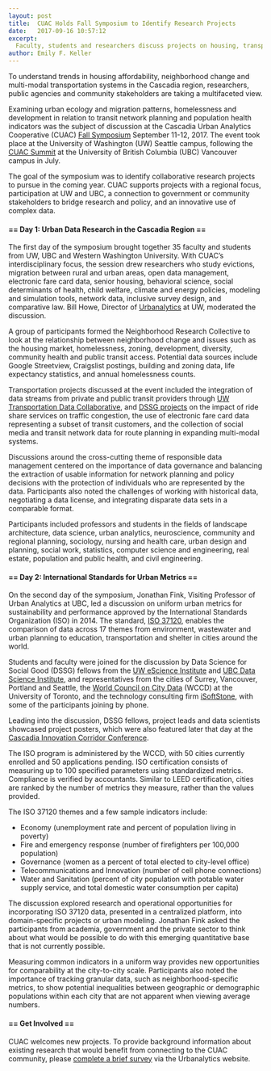 ```yaml
---
layout: post
title:  CUAC Holds Fall Symposium to Identify Research Projects
date:   2017-09-16 10:57:12
excerpt:
  Faculty, students and researchers discuss projects on housing, transportation and neighborhood change at the CUAC Fall Symposium.
author: Emily F. Keller
---
```


To understand trends in housing affordability, neighborhood change and multi-modal transportation systems in the Cascadia region, researchers, public agencies and community stakeholders are taking a multifaceted view. 

Examining urban ecology and migration patterns, homelessness and development in relation to transit network planning and population health indicators was the subject of discussion at the Cascadia Urban Analytics Cooperative (CUAC) [Fall Symposium]([http://cascadiadata.org/news/2017/09/01/fall-symposium-information.html]) September 11-12, 2017. The event took place at the University of Washington (UW) Seattle campus, following the [CUAC Summit]([http://cascadiadata.org/news/2017/07/30/cuac-summit.html]) at the University of British Columbia (UBC) Vancouver campus in July. 

The goal of the symposium was to identify collaborative research projects to pursue in the coming year. CUAC supports projects with a regional focus, participation at UW and UBC, a connection to government or community stakeholders to bridge research and policy, and an innovative use of complex data. 

#### == Day 1: Urban Data Research in the Cascadia Region ==

The first day of the symposium brought together 35 faculty and students from UW, UBC and Western Washington University. With CUAC’s interdisciplinary focus, the session drew researchers who study evictions, migration between rural and urban areas, open data management, electronic fare card data, senior housing, behavioral science, social determinants of health, child welfare, climate and energy policies, modeling and simulation tools, network data, inclusive survey design, and comparative law. Bill Howe, Director of [Urbanalytics](http://urbanalytics.uw.edu/) at UW, moderated the discussion.

A group of participants formed the Neighborhood Research Collective to look at the relationship between neighborhood change and issues such as the housing market, homelessness, zoning, development, diversity, community health and public transit access. Potential data sources include Google Streetview, Craigslist postings, building and zoning data, life expectancy statistics, and annual homelessness counts.

Transportation projects discussed at the event included the integration of data streams from private and public transit providers through [UW Transportation Data Collaborative]([https://www.uwtdc.org/]), and [DSSG projects]([https://news.microsoft.com/features/students-create-something-really-incredible-broader-aim-help-two-cross-border-cities-thrive-together/]) on the impact of ride share services on traffic congestion, the use of electronic fare card data representing a subset of transit customers, and the collection of social media and transit network data for route planning in expanding multi-modal systems.

Discussions around the cross-cutting theme of responsible data management centered on the importance of data governance and balancing the extraction of usable information for network planning and policy decisions with the protection of individuals who are represented by the data. Participants also noted the challenges of working with historical data, negotiating a data license, and integrating disparate data sets in a comparable format.

Participants included professors and students in the fields of landscape architecture, data science, urban analytics, neuroscience, community and regional planning, sociology, nursing and health care, urban design and planning, social work, statistics, computer science and engineering, real estate, population and public health, and civil engineering. 

#### == Day 2: International Standards for Urban Metrics ==

On the second day of the symposium, Jonathan Fink, Visiting Professor of Urban Analytics at UBC, led a discussion on uniform urban metrics for sustainability and performance approved by the International Standards Organization (ISO) in 2014. The standard, [ISO 37120](https://www.iso.org/standard/62436.html), enables the comparison of data across 17 themes from environment, wastewater and urban planning to education, transportation and shelter in cities around the world.

Students and faculty were joined for the discussion by Data Science for Social Good (DSSG) fellows from the [UW eScience Institute](escience.washington.edu) and [UBC Data Science Institute](https://dsi.ubc.ca/), and representatives from the cities of Surrey, Vancouver, Portland and Seattle, the [World Council on City Data]([http://www.dataforcities.org/]) (WCCD) at the University of Toronto, and the technology consulting firm [iSoftStone](http://isoftstoneinc.com/]), with some of the participants joining by phone.

Leading into the discussion, DSSG fellows, project leads and data scientists showcased project posters, which were also featured later that day at the [Cascadia Innovation Corridor Conference](https://dsi.ubc.ca/news/ubc-dssg-cicc-2017).

The ISO program is administered by the WCCD, with 50 cities currently enrolled and 50 applications pending. ISO certification consists of measuring up to 100 specified parameters using standardized metrics. Compliance is verified by accountants. Similar to LEED certification, cities are ranked by the number of metrics they measure, rather than the values provided.

The ISO 37120 themes and a few sample indicators include:
* Economy (unemployment rate and percent of population living in poverty)
* Fire and emergency response (number of firefighters per 100,000 population)
* Governance (women as a percent of total elected to city-level office)
* Telecommunications and Innovation (number of cell phone connections)
* Water and Sanitation (percent of city population with potable water supply service, and total domestic water consumption per capita)

The discussion explored research and operational opportunities for incorporating ISO 37120 data, presented in a centralized platform, into domain-specific projects or urban modeling. Jonathan Fink asked the participants from academia, government and the private sector to think about what would be possible to do with this emerging quantitative base that is not currently possible. 

Measuring common indicators in a uniform way provides new opportunities for comparability at the city-to-city scale. Participants also noted the importance of tracking granular data, such as neighborhood-specific metrics, to show potential inequalities between geographic or demographic populations within each city that are not apparent when viewing average numbers. 

#### == Get Involved ==

CUAC welcomes new projects. To provide background information about existing research that would benefit from connecting to the CUAC community, please [complete a brief survey](http://urbanalytics.uw.edu/#about) via the Urbanalytics website. 



